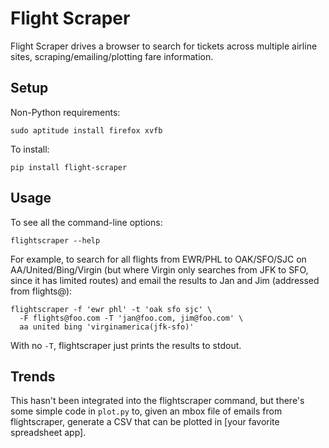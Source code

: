 Flight Scraper
==============

Flight Scraper drives a browser to search for tickets across multiple airline
sites, scraping/emailing/plotting fare information.

Setup
-----

Non-Python requirements:

    sudo aptitude install firefox xvfb

To install:

    pip install flight-scraper

Usage
-----

To see all the command-line options:

    flightscraper --help

For example, to search for all flights from EWR/PHL to OAK/SFO/SJC on
AA/United/Bing/Virgin (but where Virgin only searches from JFK to SFO, since it
has limited routes) and email the results to Jan and Jim (addressed from
flights@):

    flightscraper -f 'ewr phl' -t 'oak sfo sjc' \
      -F flights@foo.com -T 'jan@foo.com, jim@foo.com' \
      aa united bing 'virginamerica(jfk-sfo)'

With no `-T`, flightscraper just prints the results to stdout.

Trends
------

This hasn't been integrated into the flightscraper command, but there's some
simple code in `plot.py` to, given an mbox file of emails from flightscraper,
generate a CSV that can be plotted in [your favorite spreadsheet app].
